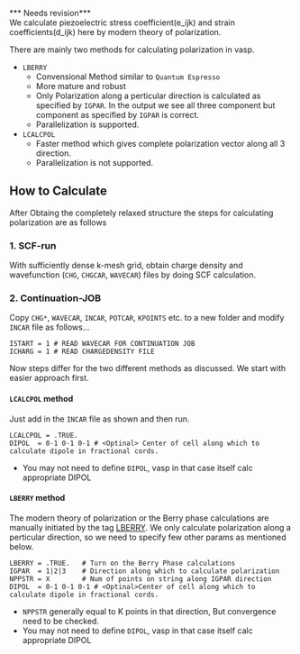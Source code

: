 *** Needs revision***  
We calculate piezoelectric stress coefficient(e_ijk) and strain coefficients(d_ijk) here by modern theory of polarization.

There are mainly two methods for calculating polarization in vasp. 
* `LBERRY`  
    * Convensional Method similar to `Quantum Espresso`
    * More mature and robust
    * Only Polarization along a perticular direction is calculated as specified by `IGPAR`. In the output we see all three component but
    component as specified by `IGPAR` is correct.
    * Parallelization is supported.
* `LCALCPOL`   
    * Faster method which gives complete polarization vector along all 3 direction. 
    * Parallelization is not supported.

## How to Calculate

After Obtaing the completely relaxed structure the steps for calculating polarization are as follows

### 1. SCF-run  
With sufficiently dense k-mesh grid, obtain charge density and wavefunction (`CHG`, `CHGCAR`, `WAVECAR`) files by doing SCF calculation.

### 2. Continuation-JOB  
Copy `CHG*`, `WAVECAR`, `INCAR`, `POTCAR`, `KPOINTS` etc. to a new folder and modify  `INCAR` file as follows...

```vasp
ISTART = 1 # READ WAVECAR FOR CONTINUATION JOB
ICHARG = 1 # READ CHARGEDENSITY FILE
```
Now steps differ for the two different methods as discussed. We start with easier approach first.  
#### `LCALCPOL` method  
Just add in the `INCAR` file as shown and then run.

```vasp
LCALCPOL = .TRUE.
DIPOL  = 0-1 0-1 0-1 # <Optinal> Center of cell along which to calculate dipole in fractional cords.
```
* You may not need to define `DIPOL`, vasp in that case
itself calc appropriate DIPOL 
#### `LBERRY` method

The modern theory of polarization or the Berry phase calculations are manually initiated by the tag [LBERRY](https://www.vasp.at/wiki/index.php/LBERRY). We only calculate polarization along a perticular direction, so we need to specify few other params as mentioned below.

```vasp
LBERRY = .TRUE.   # Turn on the Berry Phase calculations
IGPAR  = 1|2|3    # Direction along which to calculate polarization
NPPSTR = X        # Num of points on string along IGPAR direction
DIPOL  = 0-1 0-1 0-1 # <Optinal>Center of cell along which to calculate dipole in fractional cords.
```
* `NPPSTR` generally equal to K points in that direction, But convergence need to be checked.  
* You may not need to define `DIPOL`, vasp in that case
itself calc appropriate DIPOL 




